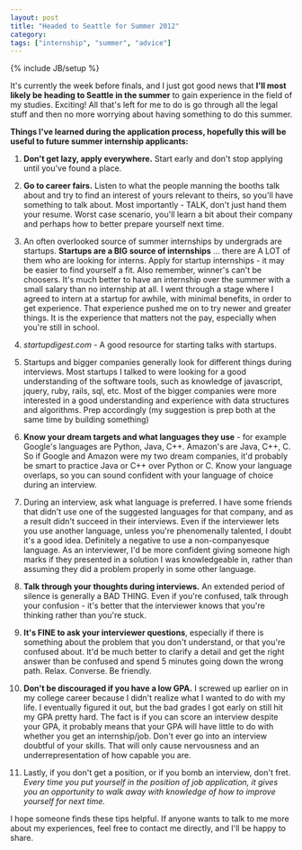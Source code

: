 ```yaml
---
layout: post
title: "Headed to Seattle for Summer 2012"
category: 
tags: ["internship", "summer", "advice"]
---
```

{% include JB/setup %}

It's currently the week before finals, and I just got good news that **I'll 
most likely be heading to Seattle in the summer** to gain experience in the 
field of my studies. Exciting! All that's left for me to do is go through
all the legal stuff and then no more worrying about having something to do this
summer.

**Things I've learned during the application process, hopefully this will
be useful to future summer internship applicants:**

1. **Don't get lazy, apply everywhere.** Start early and don't
stop applying until you've found a place.

2. **Go to career fairs.** Listen to what the people manning the booths talk
about and try to find an interest of yours relevant to theirs, so you'll
have something to talk about. Most importantly - TALK, don't just hand
them your resume. Worst case scenario, you'll learn a bit about their
company and perhaps how to better prepare yourself next time.

3. An often overlooked source of summer internships by undergrads are
startups. **Startups are a BIG source of internships** ... there are
A LOT of them who are looking for interns.
Apply for startup internships - it may be easier to find yourself
a fit. Also remember, winner's can't be choosers. It's much better
to have an internship over the summer with a small salary than no internship
at all. I went through a stage where I agreed to intern at a startup for
awhile, with minimal benefits, in order to get experience. That experience
pushed me on to try newer and greater things. It is the experience that matters
not the pay, especially when you're still in school.

4. *startupdigest.com* - A good resource for starting talks with startups.

5. Startups and bigger companies generally look for different things during
interviews. Most startups I talked to were looking for a good understanding
of the software tools, such as knowledge of javascript, jquery, ruby, rails,
sql, etc. Most of the bigger companies were more interested in a good
understanding and experience with data structures and algorithms. Prep
accordingly (my suggestion is prep both at the same time by building something)

6. **Know your dream targets and what languages they use** - for example Google's
languages are Python, Java, C++. Amazon's are Java, C++, C. So if Google
and Amazon were my two dream companies, it'd probably be smart to practice
Java or C++ over Python or C. Know your language overlaps, so you can sound
confident with your language of choice during an interview.

7. During an interview, ask what language is preferred. I have some friends
that didn't use one of the suggested languages for that company, and as a 
result didn't succeed in their interviews. Even if the interviewer lets you
use another language, unless you're phenomenally talented, I doubt it's
a good idea. Definitely a negative to use a non-companyesque language. As
an interviewer, I'd be more confident giving someone high marks if they
presented in a solution I was knowledgeable in, rather than assuming they
did a problem properly in some other language.

8. **Talk through your thoughts during interviews.** An extended period of
silence is generally a BAD THING. Even if you're confused, talk through
your confusion - it's better that the interviewer knows that you're thinking
rather than you're stuck.

9. **It's FINE to ask your interviewer questions**, especially if there is something
about the problem that you don't understand, or that you're confused about. It'd
be much better to clarify a detail and get the right answer than be confused and
spend 5 minutes going down the wrong path. Relax. Converse. Be friendly.

10. **Don't be discouraged if you have a low GPA.** I screwed up earlier on in my
college career because I didn't realize what
I wanted to do with my life. I eventually figured it out, but the bad
grades I got early on still hit my GPA pretty hard. The fact is if you
can score an interview despite your GPA, it probably means that your GPA will
have little to do with whether you get an internship/job. Don't ever go
into an interview doubtful of your skills. That will only cause nervousness
and an underrepresentation of how capable you are.

11. Lastly, if you don't get a position, or if you bomb an interview, don't fret.
*Every time you put yourself in the position of job application, it gives you
an opportunity to walk away with knowledge of how to improve yourself for
next time.*

I hope someone finds these tips helpful. If anyone wants to talk to me
more about my experiences, feel free to contact me directly, and I'll be
happy to share.

